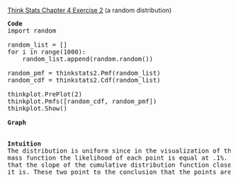 [Think Stats Chapter 4 Exercise 2](http://greenteapress.com/thinkstats2/html/thinkstats2005.html#toc41) (a random distribution)

<pre>
<b>Code </b>
import random

random_list = []
for i in range(1000):
    random_list.append(random.random())

random_pmf = thinkstats2.Pmf(random_list)
random_cdf = thinkstats2.Cdf(random_list)

thinkplot.PrePlot(2)
thinkplot.Pmfs([random_cdf, random_pmf])
thinkplot.Show()

<b>Graph</b>


<b>Intuition </b>
The distribution is uniform since in the visualization of the probability 
mass function the likelihood of each point is equal at .1%. This also means
that the slope of the cumulative distribution function close to zero, which 
it is. These two point to the conclusion that the points are indeed random.  
</pre>
